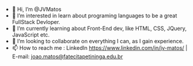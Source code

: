 - 👋 Hi, I’m @JVMatos
- 👀 I’m interested in learn about programing languages to be a great FullStack Devloper.
- 🌱 I’m currently learning about Front-End dev, like HTML, CSS, JQuery, JavaScript etc.
- 💞️ I’m looking to collaborate on everything I can, as I gain experience.
- 📫 How to reach me :
      LinkedIn https://www.linkedin.com/in/jv-matos/ | E-mail: joao.matos@fatecitapetininga.edu.br
<!---
JVMatos/JVMatos is a ✨ special ✨ repository because its `README.md` (this file) appears on your GitHub profile.
You can click the Preview link to take a look at your changes.
--->

